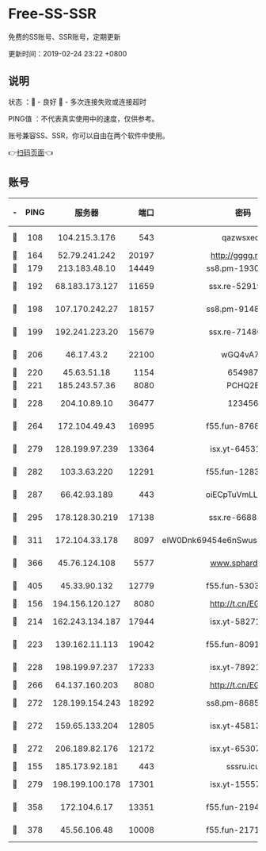 # Free-SS-SSR

免费的SS账号、SSR账号，定期更新

更新时间：2019-02-24 23:22 +0800

## 说明

状态     ：🙂 - 良好 🙁 - 多次连接失败或连接超时

PING值   ：不代表真实使用中的速度，仅供参考。

账号兼容SS、SSR，你可以自由在两个软件中使用。

👉[扫码页面](https://liesauer.github.io/free-ss-ssr.github.io/)👈

## 账号

|-|PING|服务器|端口|密码|加密方式|区域|
|:----:|:----:|:-----:|-----:|:----:|:----:|:----:|
|🙂|108|104.215.3.176|543|qazwsxedc|aes-256-gcm|JP|
|🙂|164|52.79.241.242|20197|http://gggg.rocks|chacha20|KR|
|🙂|179|213.183.48.10|14449|ss8.pm-19302630|rc4-md5|RU|
|🙂|192|68.183.173.127|11659|ssx.re-52919740|aes-256-cfb|US|
|🙂|198|107.170.242.27|18157|ss8.pm-91485344|aes-256-cfb|US|
|🙂|199|192.241.223.20|15679|ssx.re-71480022|aes-256-cfb|US|
|🙂|206|46.17.43.2|22100|wGQ4vA7D|aes-256-gcm|RU|
|🙂|220|45.63.51.18|1154|654987|chacha20|US|
|🙂|221|185.243.57.36|8080|PCHQ2E|rc4-md5|US|
|🙂|228|204.10.89.10|36477|123456|aes-256-cfb|US|
|🙂|264|172.104.49.43|16995|f55.fun-87684540|aes-256-cfb|SG|
|🙂|279|128.199.97.239|13364|isx.yt-64531028|aes-256-cfb|SG|
|🙂|282|103.3.63.220|12291|f55.fun-12834026|aes-256-cfb|SG|
|🙂|287|66.42.93.189|443|oiECpTuVmLLxk4Ts|aes-256-cfb|US|
|🙂|295|178.128.30.219|17138|ssx.re-66881258|aes-256-cfb|SG|
|🙂|311|172.104.33.178|8097|eIW0Dnk69454e6nSwuspv9DmS201tQ0D|aes-256-cfb|SG|
|🙂|366|45.76.124.108|5577|www.sphard.com|aes-256-cfb|AU|
|🙂|405|45.33.90.132|12779|f55.fun-53037025|aes-256-cfb|US|
|🙂|156|194.156.120.127|8080|http://t.cn/EGJIyrl|rc4-md5|RU|
|🙂|214|162.243.134.187|17944|isx.yt-58271425|aes-256-cfb|US|
|🙂|223|139.162.11.113|19042|f55.fun-80913463|aes-256-cfb|SG|
|🙂|228|198.199.97.237|17233|isx.yt-78921785|aes-256-cfb|US|
|🙂|266|64.137.160.203|8080|http://t.cn/EGJIyrl|rc4-md5|CA|
|🙂|272|128.199.154.243|18292|ss8.pm-86852078|aes-256-cfb|SG|
|🙂|272|159.65.133.204|12805|isx.yt-45813634|aes-256-cfb|SG|
|🙂|272|206.189.82.176|12172|isx.yt-65307149|aes-256-cfb|SG|
|🙁|155|185.173.92.181|443|sssru.icu|rc4-md5|RU|
|🙁|279|198.199.100.178|17301|isx.yt-15557891|aes-256-cfb|US|
|🙁|358|172.104.6.17|13351|f55.fun-21946143|aes-256-cfb|US|
|🙁|378|45.56.106.48|10008|f55.fun-21710471|aes-256-cfb|US|
